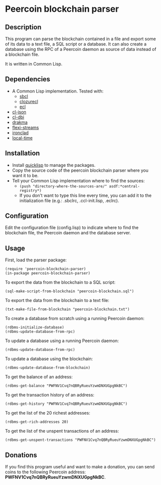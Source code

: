 Peercoin blockchain parser
==========================

## Description

This program can parse the blockchain contained in a file and export some of its data to a text file, a SQL script or a database.
It can also create a database using the RPC of a Peercoin daemon as source of data instead of a blockchain file.

It is written in Common Lisp.

## Dependencies

* A Common Lisp implementation. Tested with:
  * [sbcl](http://www.sbcl.org)
  * [clozurecl](http://ccl.clozure.com)
  * [ecl](http://ecls.sourceforge.net)
* [cl-json](http://cliki.net/cl-json)
* [cl-dbi](http://cliki.net/cl-dbi)
* [drakma](http://cliki.net/drakma)
* [flexi-streams](http://cliki.net/flexi-streams)
* [ironclad](http://cliki.net/Ironclad)
* [local-time](http://cliki.net/local-time)

## Installation

* Install [quicklisp](http://www.quicklisp.org/beta/) to manage the packages.
* Copy the source code of the peercoin blockchain parser where you want it to be.
* Tell your Common Lisp implementation where to find the sources:
  * ```(push "directory-where-the-sources-are/" asdf:*central-registry*)```
  * If you don't want to type this line every time, you can add it to the initialization file (e.g.: .sbclrc, .ccl-init.lisp, .eclrc).

## Configuration

Edit the configuration file (config.lisp) to indicate where to find the blockchain file, the Peercoin daemon and the database server.

## Usage

First, load the parser package:

    (require 'peercoin-blockchain-parser)
    (in-package peercoin-blockchain-parser)

To export the data from the blockchain to a SQL script:

    (sql-make-script-from-blockchain "peercoin-blockchain.sql")

To export the data from the blockchain to a text file:

    (txt-make-file-from-blockchain "peercoin-blockchain.txt")

To create a database from scratch using a running Peercoin daemon:

    (rdbms-initialize-database)
    (rdbms-update-database-from-rpc)

To update a database using a running Peercoin daemon:

    (rdbms-update-database-from-rpc)

To update a database using the blockchain:

    (rdbms-update-database-from-blockchain)

To get the balance of an address:

    (rdbms-get-balance "PWFNV1Cvq7nQBRyRueuYzwmDNXUGpgNkBC")

To get the transaction history of an address:

    (rdbms-get-history "PWFNV1Cvq7nQBRyRueuYzwmDNXUGpgNkBC")

To get the list of the 20 richest addresses:

    (rdbms-get-rich-addresses 20)

To get the list of the unspent transactions of an address:

    (rdbms-get-unspent-transactions "PWFNV1Cvq7nQBRyRueuYzwmDNXUGpgNkBC")

## Donations

If you find this program useful and want to make a donation, you can send coins to the following Peercoin address: **PWFNV1Cvq7nQBRyRueuYzwmDNXUGpgNkBC**.
